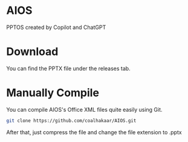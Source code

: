 # AIOS
PPTOS created by Copilot and ChatGPT

# Download
You can find the PPTX file under the releases tab.

# Manually Compile
You can compile AIOS's Office XML files quite easily using Git.

```sh
git clone https://github.com/coalhakaar/AIOS.git
```

After that, just compress the file and change the file extension to .pptx
